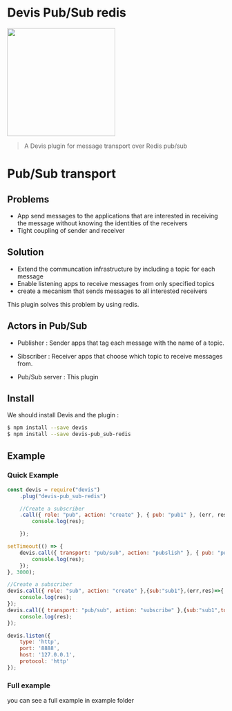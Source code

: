 # Devis Pub/Sub redis
 <img  src="https://avatars3.githubusercontent.com/u/21971184?v=4&amp;s=200" href="http://devisjs.surge.sh" width="250" />

>A Devis plugin for message transport over Redis pub/sub

# Pub/Sub transport

## Problems
*  App send messages to the applications that are interested in receiving the message without knowing the identities of the receivers
* Tight coupling of sender and receiver

## Solution
* Extend the communcation infrastructure by including a topic for each message
* Enable listening apps to receive messages from only specified topics
* create a mecanism that sends messages to all interested receivers


This plugin solves this problem by using redis.

## Actors in Pub/Sub 
* Publisher : Sender apps that tag each message with the name of a topic.

* Sibscriber : Receiver apps that choose which topic to receive messages from.

* Pub/Sub server : This plugin

## Install

We should install Devis and the plugin :

```bash
$ npm install --save devis
$ npm install --save devis-pub_sub-redis
```

## Example 

### Quick Example
```javascript
const devis = require("devis")
    .plug("devis-pub_sub-redis")

    //Create a subscriber
    .call({ role: "pub", action: "create" }, { pub: "pub1" }, (err, res) => {
        console.log(res);

    });

setTimeout(() => {
    devis.call({ transport: "pub/sub", action: "pubslish" }, { pub: "pub1", topic: "test", message: "new message" }, (err, res) => {
        console.log(res);
    });
}, 3000);

//Create a subscriber
devis.call({ role: "sub", action: "create" },{sub:"sub1"},(err,res)=>{
    console.log(res);
});
devis.call({ transport: "pub/sub", action: "subscribe" },{sub:"sub1",topic:"test"},(err,res)=>{
    console.log(res);
});

devis.listen({
    type: 'http',
    port: '8888',
    host: '127.0.0.1',
    protocol: 'http'
});
```

### Full example
you can see a full example in example folder

